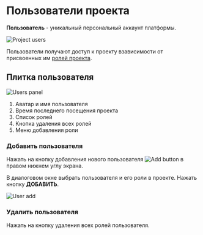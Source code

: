 # Пользователи проекта

**Пользователь** - уникальный персональный аккаунт платформы.

![Project users](/images/common/permissions_users.png)

Пользователи получают доступ к проекту взависимости от присвоенных им [ролей проекта](/docs/desc/project_role.md).

## Плитка пользователя

![Users panel](/images/common/permissions_user_panel.png)

1. Аватар и имя пользователя
2. Время последнего посещения проекта
3. Список ролей
4. <span class="iconify-inline" data-icon="mdi:close-circle"></span> Кнопка удаления всех ролей
5. <span class="iconify-inline" data-icon="mdi:menu-down"></span> Меню добавления роли

### Добавить пользователя

Нажать на кнопку добавления нового пользователя ![Add button](/images/common/red_plus.png) в правом нижнем углу экрана.

В диалоговом окне выбрать пользователя и его роли в проекте. Нажать кнопку **ДОБАВИТЬ**.

![User add](/images/common/permissions_user_add.png)

### Удалить пользователя

Нажать на кнопку <span class="iconify-inline" data-icon="mdi:close-circle"></span> удаления всех ролей пользователя.

